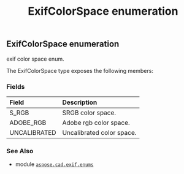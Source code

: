 ﻿---
title: ExifColorSpace enumeration
second_title: Aspose.CAD for Python via .NET API References
description: 
type: docs
weight: 10
url: /aspose.cad.exif.enums/exifcolorspace/
is_root: false
---

## ExifColorSpace enumeration

exif color space enum.



The ExifColorSpace type exposes the following members:

### Fields
| Field | Description |
| :- | :- |
| S_RGB | SRGB color space. |
| ADOBE_RGB | Adobe rgb color space. |
| UNCALIBRATED | Uncalibrated color space. |



### See Also
* module [`aspose.cad.exif.enums`](..)
